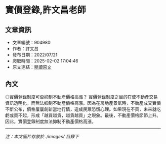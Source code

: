 # 實價登錄,許文昌老師

## 文章資訊
- 文章編號：904980
- 作者：許文昌
- 發布日期：2022/07/21
- 爬取時間：2025-02-02 17:04:46
- 原文連結：[閱讀原文](https://real-estate.get.com.tw/Columns/detail.aspx?no=904980)

## 內文
◎實價登錄制度可否抑制不動產價格高漲？
實價登錄制度之目的在使不動產交易資訊透明化，而無法抑制不動產價格高漲。因為在房地產景氣時，不動產成交實價不斷公布，價格屢屢創新當地行情，造成民眾恐慌心理。如果現在不買，未來就吃虧或買不起，形成「越買越貴，越貴越買」之現象。最後，不動產價格節節上升。因此，實價登錄制度無法抑制不動產價格高漲。

---
*注：本文圖片存放於 ./images/ 目錄下*
